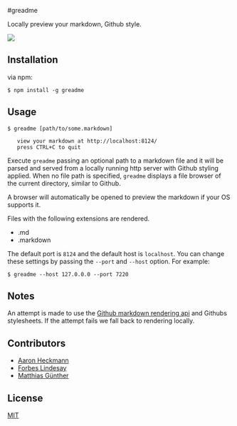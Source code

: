 #greadme

Locally preview your markdown, Github style.

![](https://dl.dropboxusercontent.com/u/4034363/greadme.png)

## Installation

via npm:

    $ npm install -g greadme


## Usage

    $ greadme [path/to/some.markdown]

       view your markdown at http://localhost:8124/
       press CTRL+C to quit

Execute `greadme` passing an optional path to a markdown file and it will be parsed and served from a locally running
http server with Github styling applied. When no file path is specified, `greadme` displays a file browser of the
current directory, similar to Github.


A browser will automatically be opened to preview the markdown if your OS supports it.


Files with the following extensions are rendered.

- .md
- .markdown


The default port is `8124` and the default host is `localhost`. You can change these settings by passing the `--port`
and `--host` option. For example:


    $ greadme --host 127.0.0.0 --port 7220


## Notes

An attempt is made to use the [Github markdown rendering api](http://developer.github.com/v3/markdown/) and Githubs stylesheets. If the attempt fails we fall back to rendering locally.


## Contributors

- [Aaron Heckmann](https://github.com/aheckmann)
- [Forbes Lindesay](https://github.com/ForbesLindesay)
- [Matthias Günther](https://github.com/matthias-guenther)


## License

[MIT](https://github.com/aheckmann/greadme/blob/master/LICENSE)

